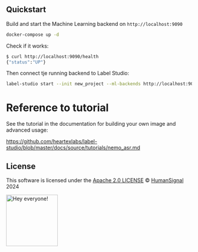 <!--
---
title: Automatic Speech Recognition with NVIDIA NeMo
type: blog
tier: all
order: 55
meta_title: Automatic Speech Recognition with Label Studio and NVIDIA NeMo
meta_description: This is a tutorial on how to use the example NVIDIA NeMO model backend with Label Studio.
categories:
    - tutorial
    - automatic speech recognition
    - nemo
    - nvidia
image: "/tutorials/nemo_asr.png"
---
-->

## Quickstart

Build and start the Machine Learning backend on `http://localhost:9090`

```bash
docker-compose up -d
```

Check if it works:

```bash
$ curl http://localhost:9090/health
{"status":"UP"}
```

Then connect tje running backend to Label Studio:

```bash
label-studio start --init new_project --ml-backends http://localhost:9090 
```

# Reference to tutorial

See the tutorial in the documentation for building your own image and advanced usage:

https://github.com/heartexlabs/label-studio/blob/master/docs/source/tutorials/nemo_asr.md

## License

This software is licensed under the [Apache 2.0 LICENSE](/LICENSE) © [HumanSignal](https://www.humansignal.com/) 2024

<img src="https://github.com/heartexlabs/label-studio/blob/master/images/opossum_looking.png?raw=true" title="Hey everyone!" height="140" width="140" />
